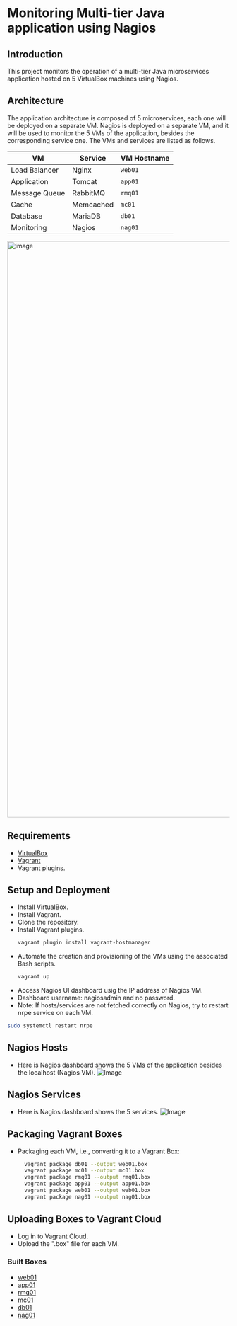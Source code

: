 # Monitoring Multi-tier Java application using Nagios

## Introduction
This project monitors the operation of a multi-tier Java microservices application hosted on 5 VirtualBox machines using Nagios. 

## Architecture
The application architecture is composed of 5 microservices, each one will be deployed on a separate VM. Nagios is deployed on a separate VM, and it will be used to monitor the 5 VMs of the application, besides the corresponding service one. The VMs and services are listed as follows.

| VM              | Service                | VM Hostname |
|-----------------|------------------------|-------------|
| Load Balancer   | Nginx                  | `web01`     |
| Application     | Tomcat                 | `app01`     |
| Message Queue   | RabbitMQ               | `rmq01`     |
| Cache           | Memcached              | `mc01`      |
| Database        | MariaDB                | `db01`      |
| Monitoring      | Nagios                 | `nag01`     |

<img width="2048" height="1302" alt="image" src="https://github.com/user-attachments/assets/8d9c68fa-2f3c-4a95-b9e6-da550952c2be" />

## Requirements
- [VirtualBox](https://www.virtualbox.org/)
- [Vagrant](https://www.vagrantup.com/)
- Vagrant plugins.

## Setup and Deployment
- Install VirtualBox.
- Install Vagrant.
- Clone the repository.
- Install Vagrant plugins.
  ```bash
  vagrant plugin install vagrant-hostmanager
  ```
- Automate the creation and provisioning of the VMs using the associated Bash scripts.
  ```bash
  vagrant up
  ```
- Access Nagios UI dashboard usig the IP address of Nagios VM.
- Dashboard username: nagiosadmin and no password.
- Note: If hosts/services are not fetched correctly on Nagios, try to restart nrpe service on each VM.
 ```bash
sudo systemctl restart nrpe
 ```

## Nagios Hosts
- Here is Nagios dashboard shows the 5 VMs of the application besides the localhost (Nagios VM).
 ![Image](https://github.com/user-attachments/assets/57ab5d3a-4a02-4e2f-94cd-e6e87e2087b6)

## Nagios Services
- Here is Nagios dashboard shows the 5 services.
 ![Image](https://github.com/user-attachments/assets/32bbd031-1387-4f02-b141-f3b68a60ddb7)

## Packaging Vagrant Boxes
- Packaging each VM, i.e., converting it to a Vagrant Box:
  ```bash
    vagrant package db01 --output web01.box
    vagrant package mc01 --output mc01.box
    vagrant package rmq01 --output rmq01.box
    vagrant package app01 --output app01.box
    vagrant package web01 --output web01.box
    vagrant package nag01 --output nag01.box
  ```
## Uploading Boxes to Vagrant Cloud
- Log in to Vagrant Cloud.
- Upload the ".box" file for each VM.

### Built Boxes
- [web01](https://portal.cloud.hashicorp.com/services/vagrant/registries/multi-tier-java-web-app-project1-boxes/boxes/web01?project_id=f92dac97-833c-445f-b97f-2d0948d624c9)
- [app01](https://portal.cloud.hashicorp.com/services/vagrant/registries/multi-tier-java-web-app-project1-boxes/boxes/app01?project_id=f92dac97-833c-445f-b97f-2d0948d624c9)
- [rmq01](https://portal.cloud.hashicorp.com/services/vagrant/registries/multi-tier-java-web-app-project1-boxes/boxes/rmq01?project_id=f92dac97-833c-445f-b97f-2d0948d624c9)
- [mc01](https://portal.cloud.hashicorp.com/services/vagrant/registries/multi-tier-java-web-app-project1-boxes/boxes/mc01?project_id=f92dac97-833c-445f-b97f-2d0948d624c9)
- [db01](https://portal.cloud.hashicorp.com/services/vagrant/registries/multi-tier-java-web-app-project1-boxes/boxes/db01?project_id=f92dac97-833c-445f-b97f-2d0948d624c9)
- [nag01](https://portal.cloud.hashicorp.com/services/vagrant/registries/multi-tier-java-web-app-project1-boxes/boxes/nag01?project_id=f92dac97-833c-445f-b97f-2d0948d624c9)
